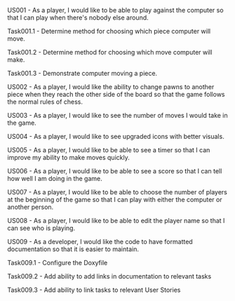 US001 - As a player, I would like to be able to play against the computer so that I can play when there's nobody else around.

Task001.1 - Determine method for choosing which piece computer will move.

Task001.2 - Determine method for choosing which move computer will make.

Task001.3 - Demonstrate computer moving a piece.

US002 - As a player, I would like the ability to change pawns to another piece when they reach the other side of the board so that the game follows the normal rules of chess.

US003 - As a player, I would like to see the number of moves I would take in the game.

US004 - As a player, I would like to see upgraded icons with better visuals.

US005 - As a player, I would like to be able to see a timer so that I can improve my ability to make moves quickly.

US006 - As a player, I would like to be able to see a score so that I can tell how well I am doing in the game.

US007 - As a player, I would like to be able to choose the number of players at the beginning of the game so that I can play with either the computer or another person.

US008 - As a player, I would like to be able to edit the player name so that I can see who is playing.

US009 - As a developer, I would like the code to have formatted documentation so that it is easier to maintain.

Task009.1 - Configure the Doxyfile

Task009.2 - Add ability to add links in documentation to relevant tasks

Task009.3 - Add ability to link tasks to relevant User Stories
